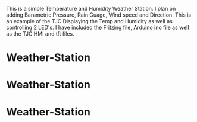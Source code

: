 This is a simple Temperature and Humidity Weather Station. I plan on adding Barametric Pressure, Rain Guage, Wind speed and Direction. This is an example of the TJC Displaying the Temp and Humidity as well as controlling 2 LED's. I have included the Fritzing file, Arduino ino file as well as the TJC HMI and tft files.
# Weather-Station
# Weather-Station
# Weather-Station
